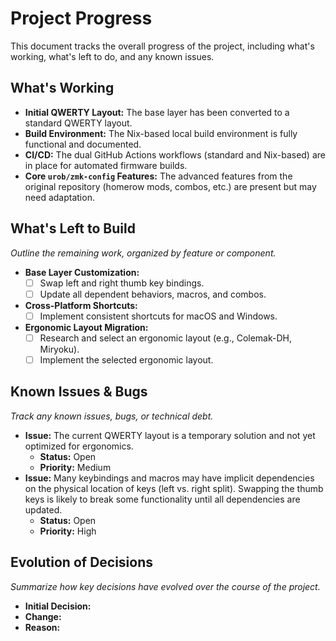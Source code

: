 # Project Progress

This document tracks the overall progress of the project, including what's working, what's left to do, and any known issues.

## What's Working

- **Initial QWERTY Layout:** The base layer has been converted to a standard QWERTY layout.
- **Build Environment:** The Nix-based local build environment is fully functional and documented.
- **CI/CD:** The dual GitHub Actions workflows (standard and Nix-based) are in place for automated firmware builds.
- **Core `urob/zmk-config` Features:** The advanced features from the original repository (homerow mods, combos, etc.) are present but may need adaptation.

## What's Left to Build

*Outline the remaining work, organized by feature or component.*

- **Base Layer Customization:**
  - [ ] Swap left and right thumb key bindings.
  - [ ] Update all dependent behaviors, macros, and combos.
- **Cross-Platform Shortcuts:**
  - [ ] Implement consistent shortcuts for macOS and Windows.
- **Ergonomic Layout Migration:**
  - [ ] Research and select an ergonomic layout (e.g., Colemak-DH, Miryoku).
  - [ ] Implement the selected ergonomic layout.

## Known Issues & Bugs

*Track any known issues, bugs, or technical debt.*

- **Issue:** The current QWERTY layout is a temporary solution and not yet optimized for ergonomics.
  - **Status:** Open
  - **Priority:** Medium
- **Issue:** Many keybindings and macros may have implicit dependencies on the physical location of keys (left vs. right split). Swapping the thumb keys is likely to break some functionality until all dependencies are updated.
  - **Status:** Open
  - **Priority:** High

## Evolution of Decisions

*Summarize how key decisions have evolved over the course of the project.*

- **Initial Decision:**
- **Change:**
- **Reason:**
